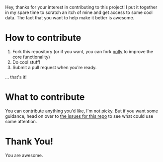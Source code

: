 Hey, thanks for your interest in contributing to this project! I put it together in my spare time to scratch an itch of mine and get access to some cool data. The fact that you want to help make it better is awesome.

# How to contribute
1. Fork this repository (or if you want, you can fork [polly](https://github.com/averysmalldog/polly) to improve the core functionality)
2. Do cool stuff!
3. Submit a pull request when you're ready.

... that's it!

# What to contribute
You can contribute anything you'd like, I'm not picky. But if you want some guidance, head on over to [the issues for this repo](https://github.com/averysmalldog/tesla-gen3wc-monitor/issues) to see what could use some attention.

# Thank You!
You are awesome.
